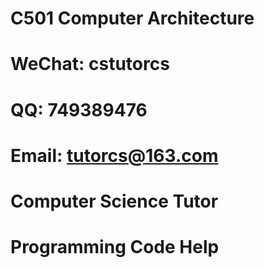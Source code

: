 # C501 Computer Architecture

# WeChat: cstutorcs

# QQ: 749389476

# Email: tutorcs@163.com

# Computer Science Tutor

# Programming Code Help
